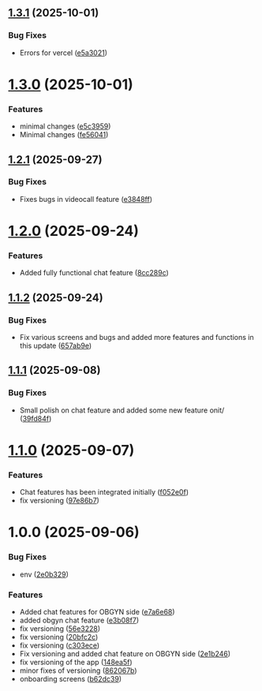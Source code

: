 ## [1.3.1](https://github.com/Womby-Project/obgyn-admin/compare/v1.3.0...v1.3.1) (2025-10-01)


### Bug Fixes

* Errors for vercel ([e5a3021](https://github.com/Womby-Project/obgyn-admin/commit/e5a30215e96231e774daac4b76ad63cd263c03bf))

# [1.3.0](https://github.com/Womby-Project/obgyn-admin/compare/v1.2.1...v1.3.0) (2025-10-01)


### Features

* minimal changes ([e5c3959](https://github.com/Womby-Project/obgyn-admin/commit/e5c39590785f6e97c4a4fe0f0767fffd809f9c14))
* Minimal changes ([fe56041](https://github.com/Womby-Project/obgyn-admin/commit/fe5604124e9442e84b3d0cc4e211661371072572))

## [1.2.1](https://github.com/Womby-Project/obgyn-admin/compare/v1.2.0...v1.2.1) (2025-09-27)


### Bug Fixes

* Fixes bugs in videocall feature ([e3848ff](https://github.com/Womby-Project/obgyn-admin/commit/e3848fff9e66e18dcbb2462c3586102e27b152b3))

# [1.2.0](https://github.com/Womby-Project/obgyn-admin/compare/v1.1.2...v1.2.0) (2025-09-24)


### Features

* Added fully functional chat feature ([8cc289c](https://github.com/Womby-Project/obgyn-admin/commit/8cc289cf672f3a861347d42407aef9af27812ccb))

## [1.1.2](https://github.com/Womby-Project/obgyn-admin/compare/v1.1.1...v1.1.2) (2025-09-24)


### Bug Fixes

* Fix various screens and bugs and added more features and functions in this update ([657ab9e](https://github.com/Womby-Project/obgyn-admin/commit/657ab9e32951b98dbcc60e8ad83a364357d1b58f))

## [1.1.1](https://github.com/Womby-Project/obgyn-admin/compare/v1.1.0...v1.1.1) (2025-09-08)


### Bug Fixes

* Small polish on chat feature and added some new feature onit/ ([39fd84f](https://github.com/Womby-Project/obgyn-admin/commit/39fd84f89859ac4840e155e30bda61cc508d43f0))

# [1.1.0](https://github.com/Womby-Project/obgyn-admin/compare/v1.0.0...v1.1.0) (2025-09-07)


### Features

* Chat features has been integrated initially ([f052e0f](https://github.com/Womby-Project/obgyn-admin/commit/f052e0f33b0ee084d61f7a3f069966ce7cbeaf6d))
* fix versioning ([97e86b7](https://github.com/Womby-Project/obgyn-admin/commit/97e86b7440878a8e881771105424f3b2988b9816))

# 1.0.0 (2025-09-06)


### Bug Fixes

* env ([2e0b329](https://github.com/Womby-Project/obgyn-admin/commit/2e0b329f5f98fcd1873206038e7e80dab1a11108))


### Features

* Added chat features for OBGYN side ([e7a6e68](https://github.com/Womby-Project/obgyn-admin/commit/e7a6e68f487a4aebc25d22f270e4cb37e8ce92b3))
* added obgyn chat feature ([e3b08f7](https://github.com/Womby-Project/obgyn-admin/commit/e3b08f78faa9f3d24edae807d2b728bd8b8ef3da))
* fix versioning ([56e3228](https://github.com/Womby-Project/obgyn-admin/commit/56e32283e3d44a68e2c162d4f417a2747a41e527))
* fix versioning ([20bfc2c](https://github.com/Womby-Project/obgyn-admin/commit/20bfc2c57125086f6f972242c404fe35ceeeca29))
* fix versioning ([c303ece](https://github.com/Womby-Project/obgyn-admin/commit/c303eceb14881ef387890f6670572ee6870ce44a))
* Fix versioning and added chat feature on OBGYN side ([2e1b246](https://github.com/Womby-Project/obgyn-admin/commit/2e1b24621075d75fd0d536f6427b6425401e594c))
* fix versioning of the app ([148ea5f](https://github.com/Womby-Project/obgyn-admin/commit/148ea5fa0ac5b3ac1849a7a71697207dba06905d))
* minor fixes of versioning ([862067b](https://github.com/Womby-Project/obgyn-admin/commit/862067bdbb7246bdd0226c38d63c7a38e7d7f112))
* onboarding screens ([b62dc39](https://github.com/Womby-Project/obgyn-admin/commit/b62dc3953279bb4783ffc2c7b44a54f8244947dd))
